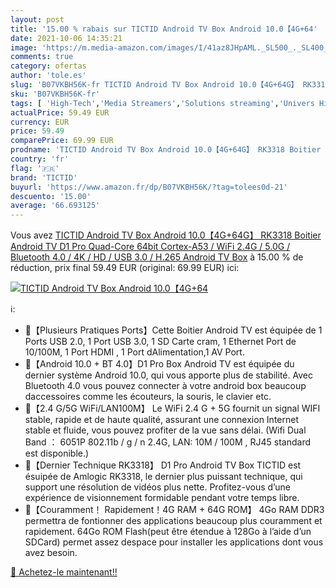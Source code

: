 ```yaml
---
layout: post
title: '15.00 % rabais sur TICTID Android TV Box Android 10.0【4G+64'
date: 2021-10-06 14:35:21
image: 'https://m.media-amazon.com/images/I/41az8JHpAML._SL500_._SL400_.jpg'
comments: true
category: ofertas
author: 'tole.es'
slug: 'B07VKBH56K-fr TICTID Android TV Box Android 10.0【4G+64G】 RK3318 Boitier...'
sku: 'B07VKBH56K-fr'
tags: [ 'High-Tech','Media Streamers','Solutions streaming','Univers Hi-Fi','tictid', ]
actualPrice: 59.49 EUR
currency: EUR
price: 59.49
comparePrice: 69.99 EUR
prodname: 'TICTID Android TV Box Android 10.0【4G+64G】 RK3318 Boitier Android TV D1 Pro Quad-Core 64bit Cortex-A53 / WiFi 2.4G / 5.0G / Bluetooth 4.0 / 4K / HD / USB 3.0 / H.265 Android TV Box'
country: 'fr'
flag: '🇫🇷'
brand: 'TICTID'
buyurl: 'https://www.amazon.fr/dp/B07VKBH56K/?tag=tolees0d-21'
descuento: '15.00'
average: '66.693125'
---
```


Vous avez [TICTID Android TV Box Android 10.0【4G+64G】 RK3318 Boitier Android TV D1 Pro Quad-Core 64bit Cortex-A53 / WiFi 2.4G / 5.0G / Bluetooth 4.0 / 4K / HD / USB 3.0 / H.265 Android TV Box](https://www.amazon.fr/dp/B07VKBH56K/?tag=tolees0d-21)  à  15.00 % de réduction, prix final  59.49 EUR (original: 69.99 EUR) ici:

[![TICTID Android TV Box Android 10.0【4G+64](https://m.media-amazon.com/images/I/41az8JHpAML._SL500_._SL400_.jpg)](https://www.amazon.fr/dp/B07VKBH56K/?tag=tolees0d-21)

ℹ️:

- 🌟【Plusieurs Pratiques Ports】Cette Boitier Android TV est équipée de 1 Ports USB 2.0, 1 Port USB 3.0, 1 SD Carte cram, 1 Ethernet Port de 10/100M, 1 Port HDMI , 1 Port dAlimentation,1 AV Port.
- 🌟【Android 10.0 + BT 4.0】D1 Pro Box Android TV est équipée du dernier système Android 10.0, qui vous apporte plus de stabilité. Avec Bluetooth 4.0 vous pouvez connecter à votre android box beaucoup daccessoires comme les écouteurs, la souris, le clavier etc.
- 🌟【2.4 G/5G WiFi/LAN100M】 Le WiFi 2.4 G + 5G fournit un signal WIFI stable, rapide et de haute qualité, assurant une connexion Internet stable et fluide, vous pouvez profiter de la vue sans délai. (Wifi Dual Band ： 6051P 802.11b / g / n 2.4G, LAN: 10M / 100M , RJ45 standard est disponible.)
- 🌟【Dernier Technique RK3318】 D1 Pro Android TV Box TICTID est ésuipée de Amlogic RK3318, le dernier plus puissant technique, qui support une résolution de vidéos plus nette. Profitez-vous d’une expérience de visionnement formidable pendant votre temps libre.
- 🌟【Couramment！ Rapidement！4G RAM + 64G ROM】 4Go RAM DDR3 permettra de fontionner des applications beaucoup plus couramment et rapidement. 64Go ROM Flash(peut être étendue à 128Go à l’aide d’un SDCard) permet assez despace pour installer les applications dont vous avez besoin.

[🛒 Achetez-le maintenant!!](https://www.amazon.fr/dp/B07VKBH56K/?tag=tolees0d-21)
